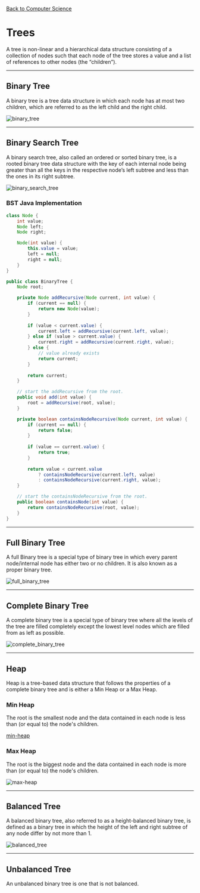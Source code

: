 [Back to Computer Science](computer-science.md)

# Trees

A tree is non-linear and a hierarchical data structure consisting of a collection of nodes such that each node of the tree stores a value and a list of references to other nodes (the “children”).

---

## Binary Tree

A binary tree is a tree data structure in which each node has at most two children, which are referred to as the left child and the right child.

![binary_tree](binary_tree.png)


---
## Binary Search Tree

A binary search tree, also called an ordered or sorted binary tree, is a rooted binary tree data structure with the key of each internal node being greater than all the keys in the respective node’s left subtree and less than the ones in its right subtree.


![binary_search_tree](binary_search_tree.png)

### BST Java Implementation

```JAVA
class Node {
    int value;
    Node left;
    Node right;

    Node(int value) {
        this.value = value;
        left = null;
        right = null;
    }
}

public class BinaryTree {
    Node root;

    private Node addRecursive(Node current, int value) {
        if (current == null) {
            return new Node(value);
        }
        
        if (value < current.value) {
            current.left = addRecursive(current.left, value);
        } else if (value > current.value) {
            current.right = addRecursive(current.right, value);
        } else {
            // value already exists
            return current;
        }
        
        return current;
    }

	// start the addRecursive from the root.
    public void add(int value) {
        root = addRecursive(root, value);
    }

    private boolean containsNodeRecursive(Node current, int value) {
        if (current == null) {
            return false;
        }
        
        if (value == current.value) {
            return true;
        }
        
        return value < current.value
            ? containsNodeRecursive(current.left, value)
            : containsNodeRecursive(current.right, value);
    }

	// start the containsNodeRecursive from the root.
    public boolean containsNode(int value) {
        return containsNodeRecursive(root, value);
    }
}

```

---
## Full Binary Tree

A full Binary tree is a special type of binary tree in which every parent node/internal node has either two or no children. It is also known as a proper binary tree.

![full_binary_tree](full_binary_tree.webp)

---
## Complete Binary Tree

A complete binary tree is a special type of binary tree where all the levels of the tree are filled completely except the lowest level nodes which are filled from as left as possible.

![complete_binary_tree](complete_binary_tree.webp)

---
## Heap

Heap is a tree-based data structure that follows the properties of a complete binary tree and is either a Min Heap or a Max Heap.

### Min Heap

The root is the smallest node and the data contained in each node is less than (or equal to) the node's children.

[min-heap](min-heap.png)

### Max Heap

The root is the biggest node and the data contained in each node is more than (or equal to) the node's children.

![max-heap](max-heap.png)


---
## Balanced Tree

A balanced binary tree, also referred to as a height-balanced binary tree, is defined as a binary tree in which the height of the left and right subtree of any node differ by not more than 1.

![balanced_tree](balanced_tree.png)

---
## Unbalanced Tree

An unbalanced binary tree is one that is not balanced.